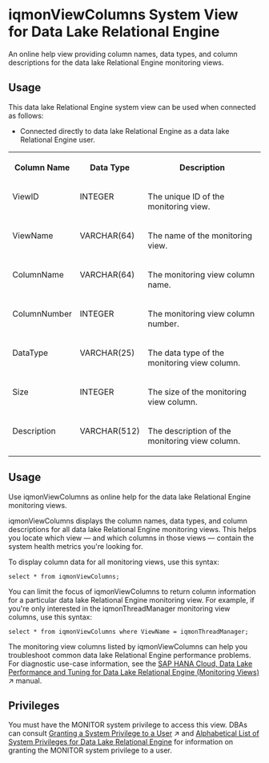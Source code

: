 <!-- loio889aa3fe26d34d678b2c85f99c95bc50 -->

# iqmonViewColumns System View for Data Lake Relational Engine

An online help view providing column names, data types, and column descriptions for the data lake Relational Engine monitoring views.



<a name="loio889aa3fe26d34d678b2c85f99c95bc50__section_skb_fwg_k4b"/>

## Usage

This data lake Relational Engine system view can be used when connected as follows:

-   Connected directly to data lake Relational Engine as a data lake Relational Engine user.


<table>
<tr>
<th valign="top">

Column Name

</th>
<th valign="top">

Data Type

</th>
<th valign="top">

Description

</th>
</tr>
<tr>
<td valign="top">

ViewID

</td>
<td valign="top">

INTEGER

</td>
<td valign="top">

The unique ID of the monitoring view.

</td>
</tr>
<tr>
<td valign="top">

ViewName

</td>
<td valign="top">

VARCHAR\(64\)

</td>
<td valign="top">

The name of the monitoring view.

</td>
</tr>
<tr>
<td valign="top">

ColumnName

</td>
<td valign="top">

VARCHAR\(64\)

</td>
<td valign="top">

The monitoring view column name.

</td>
</tr>
<tr>
<td valign="top">

ColumnNumber

</td>
<td valign="top">

INTEGER

</td>
<td valign="top">

The monitoring view column number.

</td>
</tr>
<tr>
<td valign="top">

DataType

</td>
<td valign="top">

VARCHAR\(25\)

</td>
<td valign="top">

The data type of the monitoring view column.

</td>
</tr>
<tr>
<td valign="top">

Size

</td>
<td valign="top">

INTEGER

</td>
<td valign="top">

The size of the monitoring view column.

</td>
</tr>
<tr>
<td valign="top">

Description

</td>
<td valign="top">

VARCHAR\(512\)

</td>
<td valign="top">

The description of the monitoring view column.

</td>
</tr>
</table>



<a name="loio889aa3fe26d34d678b2c85f99c95bc50__section_ixs_cct_kgb"/>

## Usage

Use iqmonViewColumns as online help for the data lake Relational Engine monitoring views.

iqmonViewColumns displays the column names, data types, and column descriptions for all data lake Relational Engine monitoring views. This helps you locate which view — and which columns in those views — contain the system health metrics you're looking for.

To display column data for all monitoring views, use this syntax:

```
select * from iqmonViewColumns;
```

You can limit the focus of iqmonViewColumns to return column information for a particular data lake Relational Engine monitoring view. For example, if you're only interested in the iqmonThreadManager monitoring view columns, use this syntax:

```
select * from iqmonViewColumns where ViewName = iqmonThreadManager;
```

The monitoring view columns listed by iqmonViewColumns can help you troubleshoot common data lake Relational Engine performance problems. For diagnostic use-case information, see the [SAP HANA Cloud, Data Lake Performance and Tuning for Data Lake Relational Engine (Monitoring Views)](https://help.sap.com/viewer/028be133f34c4d2d998c6fbc258659c5/2024_1_QRC/en-US/56032dd760ca4790a55d069d4475b441.html "This document shows you how to use the monitoring views to monitor data lake Relational Engine system health, and to help you troubleshoot performance issues.") :arrow_upper_right: manual.



<a name="loio889aa3fe26d34d678b2c85f99c95bc50__section_kpt_vmz_1fb"/>

## Privileges

You must have the MONITOR system privilege to access this view. DBAs can consult [Granting a System Privilege to a User](https://help.sap.com/viewer/a89a0a8384f21015b1e7adbeca456f73/2024_1_QRC/en-US/a43bcb8284f210158039b1793a92a4fc.html "Allow the granting of specific system privileges to specific users, with or without administrative rights.") :arrow_upper_right: and [Alphabetical List of System Privileges for Data Lake Relational Engine](../080-sql-statements/alphabetical-list-of-system-privileges-for-data-lake-relational-engine-a449325.md) for information on granting the MONITOR system privilege to a user.


